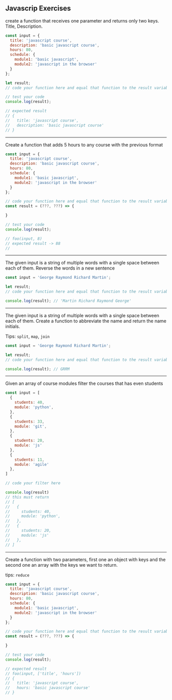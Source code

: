 ## Javascrip Exercises

create a function that receives one parameter and returns only two keys. Title, Description.

```js
const input = {
  title: 'javascript course',
  description: 'basic javascript course',
  hours: 80,
  schedule: {
    module1: 'basic javascript',
    module2: 'javascript in the browser'
  }
};

let result;
// code your function here and equal that function to the result variable

// test your code
console.log(result);

// expected result
// {
//   title: 'javascript course',
//   description: 'basic javascript course'
// }
```

---

Create a function that adds 5 hours to any course with the previous format

```js
const input = {
  title: 'javascript course',
  description: 'basic javascript course',
  hours: 80,
  schedule: {
    module1: 'basic javascript',
    module2: 'javascript in the browser'
  }
};

// code your function here and equal that function to the result variable
const result = (???, ???) => {

}

// test your code
console.log(result);

// foo(input, 8)
// expected result -> 88
// 
```

---

The given input is a string of multiple words with a single space between each of them. Reverse the words in a new sentence


```js
const input = 'George Raymond Richard Martin';

let result;
// code your function here and equal that function to the result variable

console.log(result); // 'Martin Richard Raymond George'
```

---

The given input is a string of multiple words with a single space between each of them. Create a function to abbreviate the name and return the name initials.

Tips: `split`, `map`, `join`

```js
const input = 'George Raymond Richard Martin';

let result;
// code your function here and equal that function to the result variable

console.log(result); // GRRM
```

---

Given an array of course modules filter the courses that has even students

```js
const input = [
  {
    students: 40,
    module: 'python',
  },
  {
    students: 33,
    module: 'git',
  },
  {
    students: 20,
    module: 'js'
  },
  {
    students: 11,
    module: 'agile'
  },
]

// code your filter here

console.log(result)
// this must return
// [
//   {
//     students: 40,
//     module: 'python',
//   },
//   {
//     students: 20,
//     module: 'js'
//   },
// ]
```

---

Create a function with two parameters, first one an object with keys and the second one an array with the keys we want to return.

tips: `reduce`

```js
const input = {
  title: 'javascript course',
  description: 'basic javascript course',
  hours: 80,
  schedule: {
    module1: 'basic javascript',
    module2: 'javascript in the browser'
  }
};

// code your function here and equal that function to the result variable
const result = (???, ???) => {

}

// test your code
console.log(result);

// expected result
// foo(input, ['title', 'hours'])
// {
//   title: 'javascript course',
//   hours: 'basic javascript course'
// }
```
